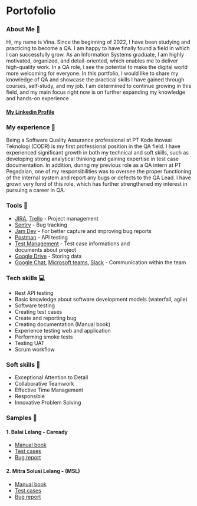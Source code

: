 # Portofolio
### About Me 👋
Hi, my name is Vina. Since the beginning of 2022, I have been studying and practicing to become a QA. I am happy to have finally found a field in which I can successfully grow. As an Information Systems graduate, I am highly motivated, organized, and detail-oriented, which enables me to deliver high-quality work. In a QA role, I see the potential to make the digital world more welcoming for everyone.
In this portfolio, I would like to share my knowledge of QA and showcase the practical skills I have gained through courses, self-study, and my job. I am determined to continue growing in this field, and my main focus right now is on further expanding my knowledge and hands-on experience
#### <ins>[My Linkedin Profile](https://www.linkedin.com/in/vina-fadillah-9299931a0/)</ins>
### My experience 🏢
Being a Software Quality Assurance professional at PT Kode Inovasi Teknologi (CODR) is my first professional position in the QA field. I have experienced significant growth in both my technical and soft skills, such as developing strong analytical thinking and gaining expertise in test case documentation. In addition, during my previous role as a QA intern at PT Pegadaian, one of my responsibilities was to oversee the proper functioning of the internal system and report any bugs or defects to the QA Lead. I have grown very fond of this role, which has further strengthened my interest in pursuing a career in QA.
### Tools 🔧
- <ins>[JIRA](https://www.atlassian.com/)</ins>, <ins>[Trello](https://trello.com/)</ins> - Project management
- <ins>[Sentry](https://sentry.echoteam.tech/)</ins> - Bug tracking
- <ins>[Jam Dev](https://jam.dev/)</ins> - For better capture and improving bug reports
- <ins>[Postman](https://www.postman.com/)</ins> - API testing
- <ins>[Test Management](https://testman.echoteam.tech/)</ins> - Test case informations and documents about project
- <ins>[Google Drive](https://workspace.google.com/)</ins> - Storing data
- <ins>[Google Chat](https://mail.google.com/chat/u/0/)</ins>, <ins>[Microsoft teams](https://www.microsoft.com/)</ins>, <ins>[Slack](https://slack.com/)</ins> - Communication within the team
### Tech skills 💻
- Rest API testing
- Basic knowledge about software development models (waterfall, agile)
- Software testing
- Creating test cases
- Create and reporting bug
- Creating documentation (Manual book)
- Experience testing web and application
- Performing smoke tests
- Testing UAT
- Scrum workflow
### Soft skills 📁
-  Exceptional Attention to Detail
-  Collaborative Teamwork
-  Effective Time Management
-  Responsible 
-  Innovative Problem Solving
### Samples 🔬
#### 1. Balai Lelang - Caready
- <ins>[Manual book](https://drive.google.com/drive/u/0/folders/17IcYEW6eVMdSuj52R5UqdGgMvdtcdKBa)</ins>
- <ins>[Test cases](https://docs.google.com/spreadsheets/d/1uLWtopqZgNWIMeqo8K7ZnSJit-K4gKnRCexwKtSwDwA/edit?usp=sharing)</ins>
- <ins>[Bug report](https://drive.google.com/drive/u/0/folders/17IcYEW6eVMdSuj52R5UqdGgMvdtcdKBa)</ins>
#### 2. Mitra Solusi Lelang - (MSL)
- <ins>[Manual book](https://drive.google.com/drive/u/0/folders/1IMfo1NSqnSzdl4XTHH09kpba3pOMmlBl)</ins>
- <ins>[Test cases](https://docs.google.com/spreadsheets/d/1IXMigucZ6-6sMfz5g4-XvR99NtjiiHSEBMzUjImldHs/edit?usp=sharing)</ins>
- <ins>[Bug report](https://drive.google.com/drive/u/0/folders/1IMfo1NSqnSzdl4XTHH09kpba3pOMmlBl)</ins>
